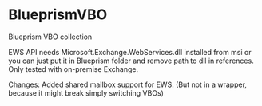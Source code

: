 # BlueprismVBO
Blueprism VBO collection

EWS API needs Microsoft.Exchange.WebServices.dll installed from msi or you can just put it in Blueprism folder and remove path to dll in references.
Only tested with on-premise Exchange.

Changes: 
Added shared mailbox support for EWS. (But not in a wrapper, because it might break simply switching VBOs)